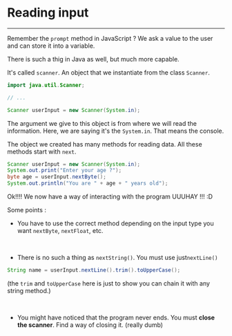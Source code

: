 # Reading input

---

Remember the `prompt` method in JavaScript ? We ask a value to the user and can store it into a variable.

There is such a thig in Java as well, but much more capable.

It's called `scanner`. An object that we instantiate from the class `Scanner`.

```java
import java.util.Scanner;

// ...

Scanner userInput = new Scanner(System.in);
```

The argument we give to this object is from where we will read the information. Here, we are saying it's the `System.in`. That means the console.

The object we created has many methods for reading data. All these methods start with `next`.

```java
Scanner userInput = new Scanner(System.in);
System.out.print("Enter your age ?");
byte age = userInput.nextByte();
System.out.println("You are " + age + " years old");
```

Ok!!!! We now have a way of interacting with the program UUUHAY !!! :D

Some points :

- You have to use the correct method depending on the input type you want `nextByte`, `nextFloat`, etc.

<br/>

- There is no such a thing as `nextString()`. You must use just`nextLine()`

```java
String name = userInput.nextLine().trim().toUpperCase();
```

(the `trim` and `toUpperCase` here is just to show you can chain it with any string method.)

<br/>

- You might have noticed that the program never ends. You must **close the scanner**. Find a way of closing it. (really dumb)
